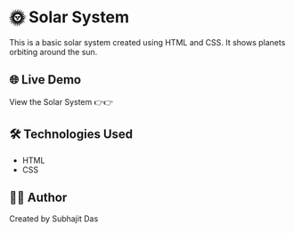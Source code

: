 # 🌞 Solar System 

This is a basic solar system  created using HTML and CSS. It shows planets orbiting around the sun.  

## 🌐 Live Demo  
View the Solar System 👉👉 

## 🛠 Technologies Used  
- HTML  
- CSS  

## 👨‍💻 Author  
Created by Subhajit Das
